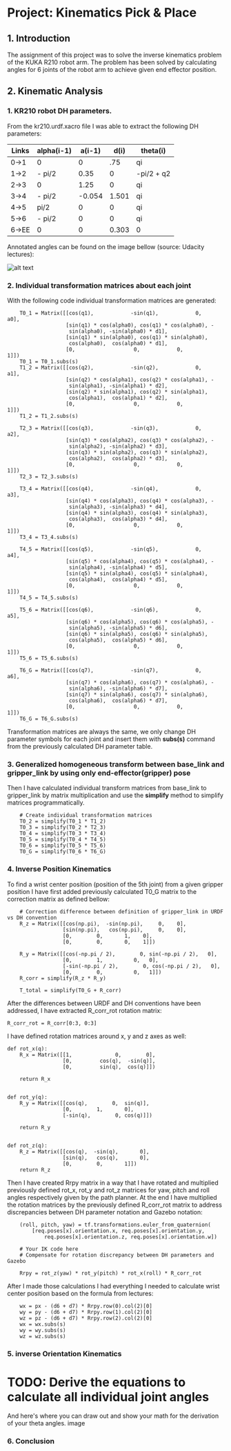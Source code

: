 # Project: Kinematics Pick & Place

[//]: # (Image References)

[image1]: ./misc_images/misc1.png
[image2]: ./misc_images/misc2.png
[image3]: ./misc_images/misc2.png

## 1. Introduction 

The assignment of this project was to solve the inverse kinematics problem of the KUKA R210 robot arm. The problem has been solved by calculating angles for 6 joints of the robot arm to achieve given end effector position. 

## 2. Kinematic Analysis
### 1. KR210 robot DH parameters.

From the kr210.urdf.xacro file I was able to extract the following DH parameters:

| Links | alpha(i-1) | a(i-1) | d(i)  | theta(i)   |
| ----- | ---------- | ------ | ----- | ---------- |
| 0->1  | 0          | 0      | .75   | qi         |
| 1->2  | - pi/2     | 0.35   | 0     | -pi/2 + q2 |
| 2->3  | 0          | 1.25   | 0     | qi         |
| 3->4  | - pi/2     | -0.054 | 1.501 | qi         |
| 4->5  | pi/2       | 0      | 0     | qi         |
| 5->6  | - pi/2     | 0      | 0     | qi         |
| 6->EE | 0          | 0      | 0.303 | 0          |

Annotated angles can be found on the image bellow (source: Udacity lectures):

![alt text][image2]


### 2. Individual transformation matrices about each joint

With the following code individual transformation matrices are generated:
```
    T0_1 = Matrix([[cos(q1),            -sin(q1),            0,              a0],
                   [sin(q1) * cos(alpha0), cos(q1) * cos(alpha0), -
                    sin(alpha0), -sin(alpha0) * d1],
                   [sin(q1) * sin(alpha0), cos(q1) * sin(alpha0),
                    cos(alpha0),  cos(alpha0) * d1],
                   [0,                   0,            0,               1]])
    T0_1 = T0_1.subs(s)
    T1_2 = Matrix([[cos(q2),            -sin(q2),            0,              a1],
                   [sin(q2) * cos(alpha1), cos(q2) * cos(alpha1), -
                    sin(alpha1), -sin(alpha1) * d2],
                   [sin(q2) * sin(alpha1), cos(q2) * sin(alpha1),
                    cos(alpha1),  cos(alpha1) * d2],
                   [0,                   0,            0,               1]])
    T1_2 = T1_2.subs(s)

    T2_3 = Matrix([[cos(q3),            -sin(q3),            0,              a2],
                   [sin(q3) * cos(alpha2), cos(q3) * cos(alpha2), -
                    sin(alpha2), -sin(alpha2) * d3],
                   [sin(q3) * sin(alpha2), cos(q3) * sin(alpha2),
                    cos(alpha2),  cos(alpha2) * d3],
                   [0,                   0,            0,               1]])
    T2_3 = T2_3.subs(s)

    T3_4 = Matrix([[cos(q4),            -sin(q4),            0,              a3],
                   [sin(q4) * cos(alpha3), cos(q4) * cos(alpha3), -
                    sin(alpha3), -sin(alpha3) * d4],
                   [sin(q4) * sin(alpha3), cos(q4) * sin(alpha3),
                    cos(alpha3),  cos(alpha3) * d4],
                   [0,                   0,            0,               1]])
    T3_4 = T3_4.subs(s)

    T4_5 = Matrix([[cos(q5),            -sin(q5),            0,              a4],
                   [sin(q5) * cos(alpha4), cos(q5) * cos(alpha4), -
                    sin(alpha4), -sin(alpha4) * d5],
                   [sin(q5) * sin(alpha4), cos(q5) * sin(alpha4),
                    cos(alpha4),  cos(alpha4) * d5],
                   [0,                   0,            0,               1]])
    T4_5 = T4_5.subs(s)

    T5_6 = Matrix([[cos(q6),            -sin(q6),            0,              a5],
                   [sin(q6) * cos(alpha5), cos(q6) * cos(alpha5), -
                    sin(alpha5), -sin(alpha5) * d6],
                   [sin(q6) * sin(alpha5), cos(q6) * sin(alpha5),
                    cos(alpha5),  cos(alpha5) * d6],
                   [0,                   0,            0,               1]])
    T5_6 = T5_6.subs(s)

    T6_G = Matrix([[cos(q7),            -sin(q7),            0,              a6],
                   [sin(q7) * cos(alpha6), cos(q7) * cos(alpha6), -
                    sin(alpha6), -sin(alpha6) * d7],
                   [sin(q7) * sin(alpha6), cos(q7) * sin(alpha6),
                    cos(alpha6),  cos(alpha6) * d7],
                   [0,                   0,            0,               1]])
    T6_G = T6_G.subs(s)

```

Transformation matrices are always the same, we only change DH parameter symbols for each joint and insert them with **subs(s)** command from the previously calculated DH parameter table.

### 3. Generalized homogeneous transform between base_link and gripper_link by using only end-effector(gripper) pose

Then  I have calculated individual transform matrices from base_link to gripper_link by matrix multiplication and use the **simplify** method to simplify matrices programmatically.

```
    # Create individual transformation matrices
    T0_2 = simplify(T0_1 * T1_2)
    T0_3 = simplify(T0_2 * T2_3)
    T0_4 = simplify(T0_3 * T3_4)
    T0_5 = simplify(T0_4 * T4_5)
    T0_6 = simplify(T0_5 * T5_6)
    T0_G = simplify(T0_6 * T6_G)
```

### 4. Inverse Position Kinematics 

To find a wrist center position (position of the 5th joint) from a given gripper position I have first added previously calculated T0_G matrix to the correction matrix as defined bellow:
```
    # Correction difference between definition of gripper_link in URDF vs DH convention
    R_z = Matrix([[cos(np.pi),  -sin(np.pi),     0,    0],
                  [sin(np.pi),   cos(np.pi),     0,    0],
                  [0,        0,       1,    0],
                  [0,        0,       0,    1]])

    R_y = Matrix([[cos(-np.pi / 2),        0, sin(-np.pi / 2),   0],
                  [0,        1,          0,   0],
                  [-sin(-np.pi / 2),        0, cos(-np.pi / 2),   0],
                  [0,        0,          0,   1]])
    R_corr = simplify(R_z * R_y)

    T_total = simplify(T0_G + R_corr)
```

After the differences between URDF and DH conventions have been addressed, I have extracted R_corr_rot rotation matrix:
```
R_corr_rot = R_corr[0:3, 0:3]
```

I have defined rotation matrices around x, y and z axes as well:
```
def rot_x(q):
    R_x = Matrix([[1,              0,        0],
                  [0,         cos(q),  -sin(q)],
                  [0,         sin(q),  cos(q)]])

    return R_x


def rot_y(q):
    R_y = Matrix([[cos(q),        0,  sin(q)],
                  [0,        1,       0],
                  [-sin(q),        0, cos(q)]])

    return R_y


def rot_z(q):
    R_z = Matrix([[cos(q),  -sin(q),       0],
                  [sin(q),   cos(q),       0],
                  [0,        0,       1]])
    return R_z
```

Then I have created Rrpy matrix in a way that I have rotated and multiplied previously defined rot_x,  rot_y and rot_z matrices for yaw, pitch and roll angles respectively given by the path planner. At the end I have multiplied the rotation matrices by the previously defined R_corr_rot matrix to address discrepancies between DH parameter notation and Gazebo notation:
```
    (roll, pitch, yaw) = tf.transformations.euler_from_quaternion(
        [req.poses[x].orientation.x, req.poses[x].orientation.y,
            req.poses[x].orientation.z, req.poses[x].orientation.w])

    # Your IK code here
    # Compensate for rotation discrepancy between DH parameters and Gazebo

    Rrpy = rot_z(yaw) * rot_y(pitch) * rot_x(roll) * R_corr_rot
```

After I made those calculations I had everything I needed to calculate wrist center position based on the formula from lectures:
```
    wx = px - (d6 + d7) * Rrpy.row(0).col(2)[0]
    wy = py - (d6 + d7) * Rrpy.row(1).col(2)[0]
    wz = pz - (d6 + d7) * Rrpy.row(2).col(2)[0]
    wx = wx.subs(s)
    wy = wy.subs(s)
    wz = wz.subs(s)
```

### 5. inverse Orientation Kinematics

# TODO: Derive the equations to calculate all individual joint angles

And here's where you can draw out and show your math for the derivation of your theta angles. 
image

### 6. Conclusion




